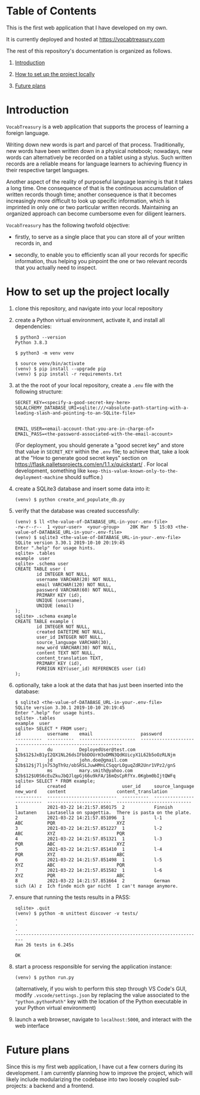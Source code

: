 # Table of Contents

This is the first web application that I have developed on my own.

It is currently deployed and hosted at https://vocabtreasury.com

The rest of this repository's documentation is organized as follows.

1. [Introduction](#introduction)

2. [How to set up the project locally](#how-to-set-up-the-project-locally)

3. [Future plans](#future-plans)
# Introduction

`VocabTreasury` is a web application that supports the process of learning a foreign language.

Writing down new words is part and parcel of that process. Traditionally, new words have been written down in a physical notebook; nowadays, new words can alternatively be recorded on a tablet using a stylus. Such written records are a reliable means for language learners to achieving fluency in their respective target languages.

Another aspect of the reality of purposeful language learning is that it takes a long time. One consequence of that is the continuous accumulation of written records though time; another consequence is that it becomes increasingly more difficult to look up specific information, which is imprinted in only one or two particular written records. Maintaining an organized approach can become cumbersome even for diligent learners.

`VocabTreasury` has the following twofold objective:
    
- firstly, to serve as a single place that you can store all of your written records in, and
    
 - secondly, to enable you to efficiently scan all your records for specific information, thus helping you pinpoint the one or two relevant records that you actually need to inspect.

# How to set up the project locally

1. clone this repository, and navigate into your local repository

2. create a Python virtual environment, activate it, and install all dependencies:
    ```
    $ python3 --version
    Python 3.8.3

    $ python3 -m venv venv

    $ source venv/bin/activate
    (venv) $ pip install --upgrade pip
    (venv) $ pip install -r requirements.txt
    ```

3. at the the root of your local repository, create a `.env` file with the following structure:
    ```
    SECRET_KEY=<specify-a-good-secret-key-here>
    SQLALCHEMY_DATABASE_URI=sqlite:///<absolute-path-starting-with-a-leading-slash-and-pointing-to-an-SQLite-file>


    EMAIL_USER=<email-account-that-you-are-in-charge-of>
    EMAIL_PASS=<the-password-associated-with-the-email-account>
    ```

    (For deployment, you should generate a "good secret key" and store that value in `SECRET_KEY` within the `.env` file; to achieve that, take a look at the "How to generate good secret keys" section on https://flask.palletsprojects.com/en/1.1.x/quickstart/ . For local development, something like `keep-this-value-known-only-to-the-deployment-machine` should suffice.)

4. create a SQLite3 database and insert some data into it:
    ```
    (venv) $ python create_and_populate_db.py
    ```

5. verify that the database was created successfully:
    ```
    (venv) $ ll <the-value-of-DATABASE_URL-in-your-.env-file> 
    -rw-r--r--  1 <your-user>  <your-group>    20K Mar  5 15:03 <the-value-of-DATABASE_URL-in-your-.env-file>
    (venv) $ sqlite3 <the-value-of-DATABASE_URL-in-your-.env-file> 
    SQLite version 3.30.1 2019-10-10 20:19:45
    Enter ".help" for usage hints.
    sqlite> .tables
    example  user   
    sqlite> .schema user
    CREATE TABLE user (
            id INTEGER NOT NULL, 
            username VARCHAR(20) NOT NULL, 
            email VARCHAR(120) NOT NULL, 
            password VARCHAR(60) NOT NULL, 
            PRIMARY KEY (id), 
            UNIQUE (username), 
            UNIQUE (email)
    );
    sqlite> .schema example 
    CREATE TABLE example (
            id INTEGER NOT NULL, 
            created DATETIME NOT NULL, 
            user_id INTEGER NOT NULL, 
            source_language VARCHAR(30), 
            new_word VARCHAR(30) NOT NULL, 
            content TEXT NOT NULL, 
            content_translation TEXT, 
            PRIMARY KEY (id), 
            FOREIGN KEY(user_id) REFERENCES user (id)
    );
    ```

6. optionally, take a look at the data that has just been inserted into the database:
    ```
    $ sqlite3 <the-value-of-DATABASE_URL-in-your-.env-file> 
    SQLite version 3.30.1 2019-10-10 20:19:45
    Enter ".help" for usage hints.
    sqlite> .tables
    example  user   
    sqlite> SELECT * FROM user;
    id          username    email                  password                                                    
    ----------  ----------  ---------------------  ------------------------------------------------------------
    1           du          DeployedUser@test.com  $2b$12$JxB1yI2QX1NL26dsIFbbDOUrH3oDMN3QdKUicyX1L62b5oOzRLNjm
    2           jd          john.doe@gmail.com     $2b$12$j7ljn7S3gTh9z/obSRSLJuwHMnLCSqqrLOguqZdR2Unr1VPz2/gnS
    3           ms          mary.smith@yahoo.com   $2b$12$U0S6cEuZkuJbQJlqpGj66u9kFA/16mQsCpRfYx.0Kgbm0bIjtQWFq
    sqlite> SELECT * FROM example;
    id          created                     user_id     source_language  new_word    content                   content_translation         
    ----------  --------------------------  ----------  ---------------  ----------  ------------------------  ----------------------------
    1           2021-03-22 14:21:57.850175  2           Finnish          lautanen    Lautasella on spagettia.  There is pasta on the plate.
    2           2021-03-22 14:21:57.851096  1           l-1              ABC         PQR                       XYZ                         
    3           2021-03-22 14:21:57.851227  1           l-2              ABC         XYZ                       PQR                         
    4           2021-03-22 14:21:57.851321  1           l-3              PQR         ABC                       XYZ                         
    5           2021-03-22 14:21:57.851410  1           l-4              PQR         XYZ                       ABC                         
    6           2021-03-22 14:21:57.851498  1           l-5              XYZ         ABC                       PQR                         
    7           2021-03-22 14:21:57.851582  1           l-6              XYZ         PQR                       ABC                         
    8           2021-03-22 14:21:57.851664  2           German           sich (A) z  Ich finde mich gar nicht  I can't manage anymore.
    ```

7. ensure that running the tests results in a PASS:
    ```
    sqlite> .quit
    (venv) $ python -m unittest discover -v tests/
    .
    .
    .
    ----------------------------------------------------------------------
    Ran 26 tests in 6.245s

    OK
    ```

8. start a process responsible for serving the application instance:
    ```
    (venv) $ python run.py
    ```

    (alternatively, if you wish to perform this step through VS Code's GUI, modify `.vscode/settings.json` by replacing the value associated to the `"python.pythonPath"` key with the location of the Python executable in your Python virtual environment)

9. launch a web browser, navigate to `localhost:5000`, and interact with the web interface

# Future plans

Since this is my first web application, I have cut a few corners during its development. I am currently planning how to improve the project, which will likely include modularizing the codebase into two loosely coupled sub-projects: a backend and a frontend.